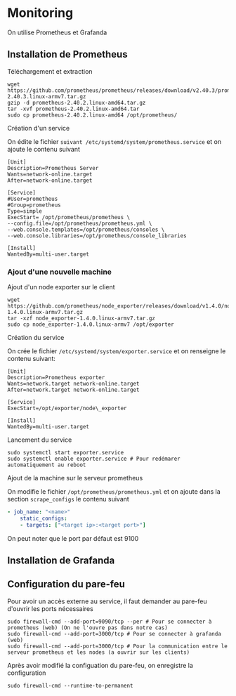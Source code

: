 # Monitoring

On utilise Prometheus et Grafanda

## Installation de Prometheus

Téléchargement et extraction

```shell
wget https://github.com/prometheus/prometheus/releases/download/v2.40.3/prometheus-2.40.3.linux-armv7.tar.gz
gzip -d prometheus-2.40.2.linux-amd64.tar.gz
tar -xvf prometheus-2.40.2.linux-amd64.tar
sudo cp prometheus-2.40.2.linux-amd64 /opt/prometheus/
```

Création d'un service 

On édite le fichier `suivant /etc/systemd/system/prometheus.service` et on ajoute le contenu suivant

```
[Unit]
Description=Prometheus Server
Wants=network-online.target
After=network-online.target

[Service]
#User=prometheus
#Group=prometheus
Type=simple
ExecStart= /opt/prometheus/prometheus \
--config.file=/opt/prometheus/prometheus.yml \
--web.console.templates=/opt/prometheus/consoles \
--web.console.libraries=/opt/prometheus/console_libraries

[Install]
WantedBy=multi-user.target
```

### Ajout d'une nouvelle machine

Ajout d'un node exporter sur le client

```
wget https://github.com/prometheus/node_exporter/releases/download/v1.4.0/node_exporter-1.4.0.linux-armv7.tar.gz
tar -xzf node_exporter-1.4.0.linux-armv7.tar.gz
sudo cp node_exporter-1.4.0.linux-armv7 /opt/exporter
```

Création du service

On crée le fichier `/etc/systemd/system/exporter.service` et on renseigne le contenu suivant:

```
[Unit]
Description=Prometheus exporter
Wants=network.target network-online.target
After=network.target network-online.target

[Service]
ExecStart=/opt/exporter/node\_exporter

[Install]
WantedBy=multi-user.target
```

Lancement du service

```
sudo systemctl start exporter.service
sudo systemctl enable exporter.service # Pour redémarer automatiquement au reboot
```

Ajout de la machine sur le serveur prometheus

On modifie le fichier `/opt/prometheus/prometheus.yml` et on ajoute dans la section `scrape_configs` le contenu suivant

```yml
- job_name: "<name>"
	static_configs:
	- targets: ["<target ip>:<target port>"]
```

On peut noter que le port par défaut est 9100

## Installation de Grafanda

## Configuration du pare-feu

Pour avoir un accès externe au service, il faut demander au pare-feu d'ouvrir les ports nécessaires

```
sudo firewall-cmd --add-port=9090/tcp --per # Pour se connecter à prometheus (web) (On ne l'ouvre pas dans notre cas)
sudo firewall-cmd --add-port=3000/tcp # Pour se connecter à grafanda (web)
sudo firewall-cmd --add-port=3000/tcp # Pour la communication entre le serveur prometheus et les nodes (a ouvrir sur les clients)
```

Après avoir modifié la configuation du pare-feu, on enregistre la configuration

```
sudo firewall-cmd --runtime-to-permanent
```
